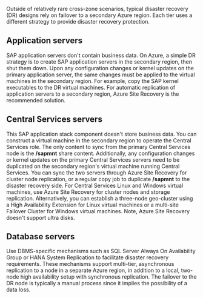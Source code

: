 Outside of relatively rare cross-zone scenarios, typical disaster recovery (DR) designs rely on failover to a secondary Azure region. Each tier uses a different strategy to provide disaster recovery protection.

## Application servers

SAP application servers don't contain business data. On Azure, a simple DR strategy is to create SAP application servers in the secondary region, then shut them down. Upon any configuration changes or kernel updates on the primary application server, the same changes must be applied to the virtual machines in the secondary region. For example, copy the SAP kernel executables to the DR virtual machines. For automatic replication of application servers to a secondary region, Azure Site Recovery is the recommended solution.

## Central Services servers

This SAP application stack component doesn't store business data. You can construct a virtual machine in the secondary region to operate the Central Services role. The only content to sync from the primary Central Services node is the **/sapmnt** share content. Additionally, any configuration changes or kernel updates on the primary Central Services servers need to be duplicated on the secondary region's virtual machine running Central Services. You can sync the two servers through Azure Site Recovery for cluster node replication, or a regular copy job to duplicate **/sapmnt** to the disaster recovery side. For Central Services Linux and Windows virtual machines, use Azure Site Recovery for cluster nodes and storage replication. Alternatively, you can establish a three-node geo-cluster using a High Availability Extension for Linux virtual machines or a multi-site Failover Cluster for Windows virtual machines. Note, Azure Site Recovery doesn't support ultra disks.

## Database servers

Use DBMS-specific mechanisms such as SQL Server Always On Availability Group or HANA System Replication to facilitate disaster recovery requirements. These mechanisms support multi-tier, asynchronous replication to a node in a separate Azure region, in addition to a local, two-node high availability setup with synchronous replication. The failover to the DR node is typically a manual process since it implies the possibility of a data loss.
